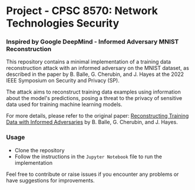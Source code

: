 # Project - CPSC 8570: Network Technologies Security
### Inspired by Google DeepMind - Informed Adversary MNIST Reconstruction

This repository contains a minimal implementation of a training data reconstruction attack with an informed adversary on the MNIST dataset, as described in the paper by B. Balle, G. Cherubin, and J. Hayes at the 2022 IEEE Symposium on Security and Privacy (SP).

The attack aims to reconstruct training data examples using information about the model's predictions, posing a threat to the privacy of sensitive data used for training machine learning models.

For more details, please refer to the original paper: [Reconstructing Training Data with Informed Adversaries](https://arxiv.org/abs/2201.04845) by B. Balle, G. Cherubin, and J. Hayes.

### Usage
- Clone the repository
- Follow the instructions in the `Jupyter Notebook` file to run the implementation

Feel free to contribute or raise issues if you encounter any problems or have suggestions for improvements.
